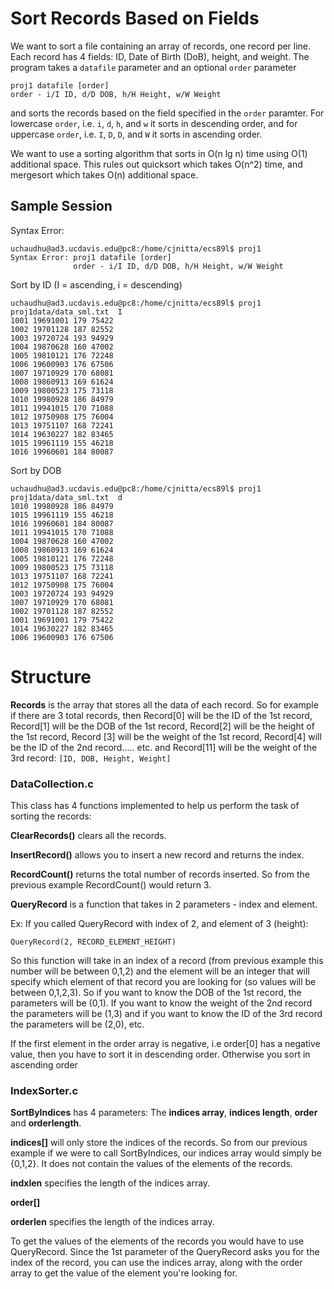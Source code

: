 # Sort Records Based on Fields

We want to sort a file containing an array of records, one record per line. Each record has 4 fields: ID, Date of Birth (DoB), height, and weight. The program takes a `datafile` parameter and an optional `order` parameter 
```
proj1 datafile [order]
order - i/I ID, d/D DOB, h/H Height, w/W Weight
```
and sorts the records based on the field specified in the `order` paramter. For lowercase `order`, i.e. `i`, `d`, `h`, and `w` it sorts in descending order, and for uppercase `order`, i.e. `I`, `D`, `D`, and `W` it sorts in ascending order.

We want to use a sorting algorithm that sorts in O(n lg n) time using O(1) additional space. This rules out quicksort which takes O(n^2) time, and
mergesort which takes O(n) additional space.

## Sample Session
Syntax Error:

```
uchaudhu@ad3.ucdavis.edu@pc8:/home/cjnitta/ecs89l$ proj1
Syntax Error: proj1 datafile [order]
              order - i/I ID, d/D DOB, h/H Height, w/W Weight
``` 
Sort by ID (I = ascending, i = descending)

```
uchaudhu@ad3.ucdavis.edu@pc8:/home/cjnitta/ecs89l$ proj1 proj1data/data_sml.txt  I
1001 19691001 179 75422
1002 19701128 187 82552
1003 19720724 193 94929
1004 19870628 160 47002
1005 19810121 176 72248
1006 19600903 176 67506
1007 19710929 170 68081
1008 19860913 169 61624
1009 19800523 175 73118
1010 19980928 186 84979
1011 19941015 170 71088
1012 19750908 175 76004
1013 19751107 168 72241
1014 19630227 182 83465
1015 19961119 155 46218
1016 19960601 184 80087 
```
Sort by DOB

```
uchaudhu@ad3.ucdavis.edu@pc8:/home/cjnitta/ecs89l$ proj1 proj1data/data_sml.txt  d
1010 19980928 186 84979
1015 19961119 155 46218
1016 19960601 184 80087
1011 19941015 170 71088
1004 19870628 160 47002
1008 19860913 169 61624
1005 19810121 176 72248
1009 19800523 175 73118
1013 19751107 168 72241
1012 19750908 175 76004
1003 19720724 193 94929
1007 19710929 170 68081
1002 19701128 187 82552
1001 19691001 179 75422
1014 19630227 182 83465
1006 19600903 176 67506
```


# Structure

**Records** is the array that stores all the data of each record. So for example if there are 3 total records, then Record[0] will be the ID of the 1st record, Record[1] will be the DOB of the 1st record, Record[2] will be the height of the 1st record, Record [3] will be the weight of the 1st record, Record[4] will be the ID of the 2nd record..... etc. and Record[11] will be the weight of the 3rd record:
```[ID, DOB, Height, Weight]```

### **DataCollection.c** 
This class has 4 functions implemented to help us perform the task of sorting the records: 

**ClearRecords()** clears all the records. 

**InsertRecord()** allows you to insert a new record and returns the index. 

**RecordCount()** returns the total number of records inserted. So from the previous example RecordCount() would return 3. 

**QueryRecord** is a function that takes in 2 parameters - index and element. 

Ex:
If you called QueryRecord with index of 2, and element of 3 (height):

```QueryRecord(2, RECORD_ELEMENT_HEIGHT)```

So this function will take in an index of a record (from previous example this number will be between 0,1,2) and the element will be an integer that will specify which element of that record you are looking for (so values will be between 0,1,2,3). So if you want to know the DOB of the 1st record, the parameters will be (0,1). If you want to know the weight of the 2nd record the parameters will be (1,3) and if you want to know the ID of the 3rd record the parameters will be (2,0), etc. 

If the first element in the order array is negative, i.e order[0] has a negative value, then you have to sort it in descending order. Otherwise you sort in ascending order

### **IndexSorter.c**

**SortByIndices** has 4 parameters: The **indices array**, **indices length**, **order** and **orderlength**.

**indices[]** will only store the indices of the records. So from our previous example if we were to call SortByIndices, our indices array would simply be {0,1,2}. It does not contain the values of the elements of the records. 

**indxlen** specifies the length of the indices array.

**order[]** 

**orderlen** specifies the length of the indices array.

To get the values of the elements of the records you would have to use QueryRecord. Since the 1st parameter of the QueryRecord asks you for the index of the record, you can use the indices array, along with the order array to get the value of the element you're looking for.

